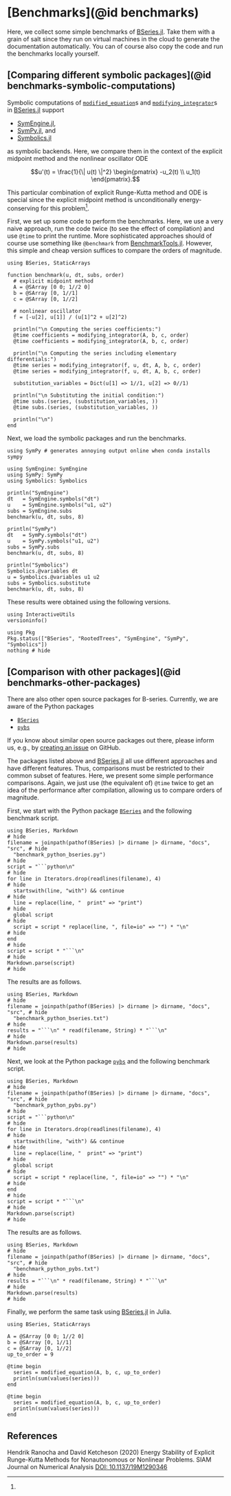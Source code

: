 # [Benchmarks](@id benchmarks)

Here, we collect some simple benchmarks of
[BSeries.jl](https://github.com/ranocha/BSeries.jl).
Take them with a grain of salt since they run on virtual machines in the
cloud to generate the documentation automatically. You can of course also
copy the code and run the benchmarks locally yourself.


## [Comparing different symbolic packages](@id benchmarks-symbolic-computations)

Symbolic computations of [`modified_equation`](@ref)s and
[`modifying_integrator`](@ref)s in
[BSeries.jl](https://github.com/ranocha/BSeries.jl)
support

- [SymEngine.jl](https://github.com/symengine/SymEngine.jl),
- [SymPy.jl](https://github.com/JuliaPy/SymPy.jl), and
- [Symbolics.jl](https://github.com/JuliaSymbolics/Symbolics.jl)

as symbolic backends. Here, we compare them in the context of the explicit
midpoint method and the nonlinear oscillator ODE

```math
u'(t) = \frac{1}{\| u(t) \|^2} \begin{pmatrix} -u_2(t) \\ u_1(t) \end{pmatrix}.
```

This particular combination of explicit Runge-Kutta method and ODE is special
since the explicit midpoint method is unconditionally energy-conserving for this
problem[^RanochaKetcheson2020].

First, we set up some code to perform the benchmarks. Here, we use a very naive
approach, run the code twice (to see the effect of compilation) and use `@time`
to print the runtime. More sophisticated approaches should of course use
something like `@benchmark` from
[BenchmarkTools.jl](https://github.com/JuliaCI/BenchmarkTools.jl).
However, this simple and cheap version suffices to compare the orders of
magnitude.

```@example benchmark-nonlinear-oscillator
using BSeries, StaticArrays

function benchmark(u, dt, subs, order)
  # explicit midpoint method
  A = @SArray [0 0; 1//2 0]
  b = @SArray [0, 1//1]
  c = @SArray [0, 1//2]

  # nonlinear oscillator
  f = [-u[2], u[1]] / (u[1]^2 + u[2]^2)

  println("\n Computing the series coefficients:")
  @time coefficients = modifying_integrator(A, b, c, order)
  @time coefficients = modifying_integrator(A, b, c, order)

  println("\n Computing the series including elementary differentials:")
  @time series = modifying_integrator(f, u, dt, A, b, c, order)
  @time series = modifying_integrator(f, u, dt, A, b, c, order)

  substitution_variables = Dict(u[1] => 1//1, u[2] => 0//1)

  println("\n Substituting the initial condition:")
  @time subs.(series, (substitution_variables, ))
  @time subs.(series, (substitution_variables, ))

  println("\n")
end
```

Next, we load the symbolic packages and run the benchmarks.

```@setup benchmark-nonlinear-oscillator
using SymPy # generates annoying output online when conda installs sympy
```

```@example benchmark-nonlinear-oscillator
using SymEngine: SymEngine
using SymPy: SymPy
using Symbolics: Symbolics

println("SymEngine")
dt   = SymEngine.symbols("dt")
u    = SymEngine.symbols("u1, u2")
subs = SymEngine.subs
benchmark(u, dt, subs, 8)

println("SymPy")
dt   = SymPy.symbols("dt")
u    = SymPy.symbols("u1, u2")
subs = SymPy.subs
benchmark(u, dt, subs, 8)

println("Symbolics")
Symbolics.@variables dt
u = Symbolics.@variables u1 u2
subs = Symbolics.substitute
benchmark(u, dt, subs, 8)
```

These results were obtained using the following versions.

```@example
using InteractiveUtils
versioninfo()

using Pkg
Pkg.status(["BSeries", "RootedTrees", "SymEngine", "SymPy", "Symbolics"])
nothing # hide
```


## [Comparison with other packages](@id benchmarks-other-packages)

There are also other open source packages for B-series. Currently, we are aware
of the Python packages

- [`BSeries`](https://github.com/ketch/BSeries)
- [`pybs`](https://github.com/henriksu/pybs)

If you know about similar open source packages out there, please inform us, e.g.,
by [creating an issue](https://github.com/ranocha/BSeries.jl/issues/new/choose)
on GitHub.

The packages listed above and [BSeries.jl](https://github.com/ranocha/BSeries.jl)
all use different approaches and have different features. Thus, comparisons
must be restricted to their common subset of features. Here, we present some
simple performance comparisons. Again, we just use (the equivalent of) `@time`
twice to get an idea of the performance after compilation, allowing us to
compare orders of magnitude.


First, we start with the Python package
[`BSeries`](https://github.com/ketch/BSeries)
and the following benchmark script.

````@example
using BSeries, Markdown                                                   # hide
filename = joinpath(pathof(BSeries) |> dirname |> dirname, "docs", "src", # hide
  "benchmark_python_bseries.py")                                          # hide
script = "```python\n"                                                    # hide
for line in Iterators.drop(readlines(filename), 4)                        # hide
  startswith(line, "with") && continue                                    # hide
  line = replace(line, "  print" => "print")                              # hide
  global script                                                           # hide
  script = script * replace(line, ", file=io" => "") * "\n"               # hide
end                                                                       # hide
script = script * "```\n"                                                 # hide
Markdown.parse(script)                                                    # hide
````

The results are as follows.

````@example
using BSeries, Markdown                                                   # hide
filename = joinpath(pathof(BSeries) |> dirname |> dirname, "docs", "src", # hide
  "benchmark_python_bseries.txt")                                         # hide
results = "```\n" * read(filename, String) * "```\n"                      # hide
Markdown.parse(results)                                                   # hide
````


Next, we look at the Python package
[`pybs`](https://github.com/henriksu/pybs)
and the following benchmark script.

````@example
using BSeries, Markdown                                                   # hide
filename = joinpath(pathof(BSeries) |> dirname |> dirname, "docs", "src", # hide
  "benchmark_python_pybs.py")                                             # hide
script = "```python\n"                                                    # hide
for line in Iterators.drop(readlines(filename), 4)                        # hide
  startswith(line, "with") && continue                                    # hide
  line = replace(line, "  print" => "print")                              # hide
  global script                                                           # hide
  script = script * replace(line, ", file=io" => "") * "\n"               # hide
end                                                                       # hide
script = script * "```\n"                                                 # hide
Markdown.parse(script)                                                    # hide
````

The results are as follows.

````@example
using BSeries, Markdown                                                   # hide
filename = joinpath(pathof(BSeries) |> dirname |> dirname, "docs", "src", # hide
  "benchmark_python_pybs.txt")                                            # hide
results = "```\n" * read(filename, String) * "```\n"                      # hide
Markdown.parse(results)                                                   # hide
````


Finally, we perform the same task using
[BSeries.jl](https://github.com/ranocha/BSeries.jl)
in Julia.

```@example
using BSeries, StaticArrays

A = @SArray [0 0; 1//2 0]
b = @SArray [0, 1//1]
c = @SArray [0, 1//2]
up_to_order = 9

@time begin
  series = modified_equation(A, b, c, up_to_order)
  println(sum(values(series)))
end

@time begin
  series = modified_equation(A, b, c, up_to_order)
  println(sum(values(series)))
end
```



## References

[^RanochaKetcheson2020]:
  Hendrik Ranocha and David Ketcheson (2020)
  Energy Stability of Explicit Runge-Kutta Methods for Nonautonomous or
  Nonlinear Problems.
  SIAM Journal on Numerical Analysis
  [DOI: 10.1137/19M1290346](https://doi.org/10.1137/19M1290346)

